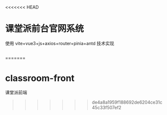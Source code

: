 <<<<<<< HEAD
# 课堂派前台官网系统

使用 vite+vue3+js+axios+router+pinia+antd 技术实现

## 
=======
# classroom-front
课堂派前端
>>>>>>> de4a8a1959f188692de6204ce31c45c33f507ef2
